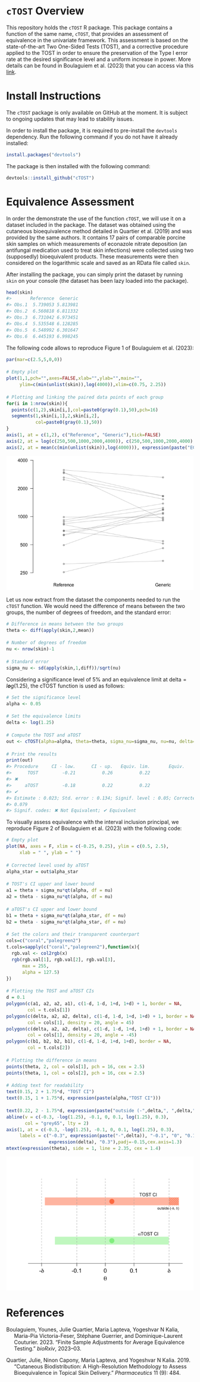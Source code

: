 
<!-- README.md is generated from README.Rmd. Please edit this file -->

# `cTOST` Overview

This repository holds the `cTOST` R package. This package contains a
function of the same name, `cTOST`, that provides an assessment of
equivalence in the univariate framework. This assessment is based on the
state-of-the-art Two One-Sided Tests (TOST), and a corrective procedure
applied to the TOST in order to ensure the preservation of the Type I
error rate at the desired significance level and a uniform increase in
power. More details can be found in Boulaguiem et al. (2023) that you
can access via this
[link](https://www.biorxiv.org/content/10.1101/2023.03.11.532179v3).

# Install Instructions

The `cTOST` package is only available on GitHub at the moment. It is
subject to ongoing updates that may lead to stability issues.

In order to install the package, it is required to pre-install the
`devtools` dependency. Run the following command if you do not have it
already installed:

``` r
install.packages("devtools")
```

The package is then installed with the following command:

``` r
devtools::install_github("cTOST")
```

# Equivalence Assessment

In order the demonstrate the use of the function `cTOST`, we will use it
on a dataset included in the package. The dataset was obtained using the
cutaneous bioequivalence method detailed in Quartier et al. (2019) and
was provided by the same authors. It contains 17 pairs of comparable
porcine skin samples on which measurements of econazole nitrate
deposition (an antifungal medication used to treat skin infections) were
collected using two (supposedly) bioequivalent products. These
measurements were then considered on the logarithmic scale and saved as
an RData file called `skin`.

After installing the package, you can simply print the dataset by
running `skin` on your console (the dataset has been lazy loaded into
the package).

``` r
head(skin)
#>       Reference  Generic
#> Obs.1  5.739053 5.813981
#> Obs.2  6.560818 6.811332
#> Obs.3  6.731042 6.973451
#> Obs.4  5.535548 6.128285
#> Obs.5  6.548992 6.301647
#> Obs.6  6.445193 6.998245
```

The following code allows to reproduce Figure 1 of Boulaguiem et al.
(2023):

``` r
par(mar=c(2.5,5,0,0))

# Empty plot
plot(1,1,pch="",axes=FALSE,xlab="",ylab="",main="",
     ylim=c(min(unlist(skin)),log(4000)),xlim=c(0.75, 2.25))

# Plotting and linking the paired data points of each group
for(i in 1:nrow(skin)){
  points(c(1,2),skin[i,],col=paste0(gray(0.1),50),pch=16)
  segments(1,skin[i,1],2,skin[i,2],
           col=paste0(gray(0.1),50))
}
axis(1, at = c(1,2), c("Reference", "Generic"),tick=FALSE)
axis(2, at = log(c(250,500,1000,2000,4000)), c(250,500,1000,2000,4000), las=2)
axis(2, at = mean(c(min(unlist(skin)),log(4000))), expression(paste("ECZ deposition (ng/cm"^2*")")),padj=-4.5, tick = FALSE)
```

![](README_files/figure-gfm/unnamed-chunk-5-1.png)<!-- -->

Let us now extract from the dataset the components needed to run the
`cTOST` function. We would need the difference of means between the two
groups, the number of degrees of freedom, and the standard error:

``` r
# Difference in means between the two groups
theta <- diff(apply(skin,2,mean)) 

# Number of degrees of freedom
nu <- nrow(skin)-1 

# Standard error
sigma_nu <- sd(apply(skin,1,diff))/sqrt(nu) 
```

Considering a significance level of 5% and an equivalence limit at
delta = *l**o**g*(1.25), the cTOST function is used as follows:

``` r
# Set the significance level 
alpha <- 0.05

# Set the equivalence limits
delta <- log(1.25)

# Compute the TOST and aTOST
out <- cTOST(alpha=alpha, theta=theta, sigma_nu=sigma_nu, nu=nu, delta=delta)

# Print the results
print(out)
#> Procedure     CI - low.      CI - up.   Equiv. lim.       Equiv.
#>      TOST         -0.21          0.26          0.22
#> ✖
#>     aTOST         -0.18          0.22          0.22
#> ✔
#> Estimate : 0.023; Std. error : 0.134; Signif. level : 0.05; Corrected level :
#> 0.079
#> Signif. codes: ✖ Not Equivalent; ✔ Equivalent
```

To visually assess equivalence with the interval inclusion principal, we
reproduce Figure 2 of Boulaguiem et al. (2023) with the following code:

``` r
# Empty plot
plot(NA, axes = F, xlim = c(-0.25, 0.25), ylim = c(0.5, 2.5),
     xlab = " ", ylab = " ")

# Corrected level used by aTOST
alpha_star = out$alpha_star

# TOST's CI upper and lower bound
a1 = theta + sigma_nu*qt(alpha, df = nu)
a2 = theta - sigma_nu*qt(alpha, df = nu)

# aTOST's CI upper and lower bound 
b1 = theta + sigma_nu*qt(alpha_star, df = nu)
b2 = theta - sigma_nu*qt(alpha_star, df = nu)

# Set the colors and their transparent counterpart
cols=c("coral","palegreen2")
t.cols=sapply(c("coral","palegreen2"),function(x){
  rgb.val <- col2rgb(x)
  rgb(rgb.val[1], rgb.val[2], rgb.val[3],
      max = 255,
      alpha = 127.5)
})

# Plotting the TOST and aTOST CIs
d = 0.1
polygon(c(a1, a2, a2, a1), c(1-d, 1-d, 1+d, 1+d) + 1, border = NA,
        col = t.cols[1])
polygon(c(delta, a2, a2, delta), c(1-d, 1-d, 1+d, 1+d) + 1, border = NA,
        col = cols[1], density = 20, angle = 45)
polygon(c(delta, a2, a2, delta), c(1-d, 1-d, 1+d, 1+d) + 1, border = NA,
        col = cols[1], density = 20, angle = -45)
polygon(c(b1, b2, b2, b1), c(1-d, 1-d, 1+d, 1+d), border = NA,
        col = t.cols[2])

# Plotting the difference in means
points(theta, 2, col = cols[1], pch = 16, cex = 2.5)
points(theta, 1, col = cols[2], pch = 16, cex = 2.5)

# Adding text for readability
text(0.15, 2 + 1.75*d, "TOST CI")
text(0.15, 1 + 1.75*d, expression(paste(alpha,"TOST CI")))

text(0.22, 2 - 1.75*d, expression(paste("outside (-",delta,", ",delta,")")), cex = 0.8)
abline(v = c(-0.3, -log(1.25), -0.1, 0, 0.1, log(1.25), 0.3),
       col = "grey65", lty = 2)
axis(1, at = c(-0.3, -log(1.25), -0.1, 0, 0.1, log(1.25), 0.3),
     labels = c("-0.3", expression(paste("-",delta)), "-0.1", "0", "0.1",
                expression(delta), "0.3"),padj=-0.15,cex.axis=1.3)
mtext(expression(theta), side = 1, line = 2.35, cex = 1.4)
```

![](README_files/figure-gfm/unnamed-chunk-8-1.png)<!-- -->

# References

<div id="refs" class="references csl-bib-body hanging-indent">

<div id="ref-boulaguiem2023finite" class="csl-entry">

Boulaguiem, Younes, Julie Quartier, Maria Lapteva, Yogeshvar N Kalia,
Maria-Pia Victoria-Feser, Stéphane Guerrier, and Dominique-Laurent
Couturier. 2023. “Finite Sample Adjustments for Average Equivalence
Testing.” *bioRxiv*, 2023–03.

</div>

<div id="ref-quartier2019cutaneous" class="csl-entry">

Quartier, Julie, Ninon Capony, Maria Lapteva, and Yogeshvar N Kalia.
2019. “Cutaneous Biodistribution: A High-Resolution Methodology to
Assess Bioequivalence in Topical Skin Delivery.” *Pharmaceutics* 11 (9):
484.

</div>

</div>
